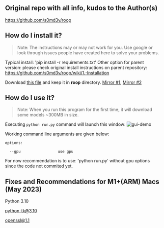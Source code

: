 ## Original repo with all info, kudos to the Author(s)
https://github.com/s0md3v/roop

## How do I install it?
> Note: The instructions may or may not work for you. Use google or look through issues people have created here to solve your problems.

Typical install: 'pip install -r requirements.txt'
Other option for parent version:
please check original install instructions on parent repository: https://github.com/s0md3v/roop/wiki/1.-Installation

Download [this file](https://drive.google.com/file/d/1jbDUGrADco9A1MutWjO6d_1dwizh9w9P/view?usp=sharing) and keep it in **roop** directory. [Mirror #1](https://drive.google.com/file/d/1eu60OrRtn4WhKrzM4mQv4F3rIuyUXqfl/view?usp=drive_link), [Mirror #2](https://1drv.ms/u/s!AsHA3Xbnj6uAgxhb_tmQ7egHACOR?e=CPoThO)


## How do I use it?
> Note: When you run this program for the first time, it will download some models ~300MB in size.

Executing `python run.py` command will launch this window:
![gui-demo](gui-demo.png)


Working command line arguments are given below:

```
options:
  
  --gpu                 use gpu

```

For now recommendation is to use: 'python run.py' without gpu options since the code not commited yet.

## Fixes and Recommendations for M1+(ARM) Macs (May 2023)
Python 3.10

python-tk@3.10

openssl@1.1